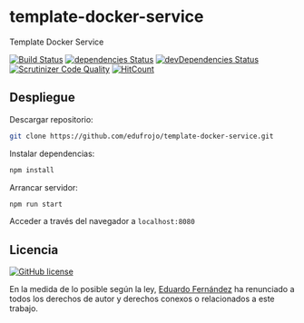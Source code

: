 # template-docker-service

Template Docker Service

[![Build Status](https://travis-ci.org/edufrojo/template-docker-service.svg?branch=master)](https://travis-ci.org/edufrojo/template-docker-service)
[![dependencies Status](https://david-dm.org/edufrojo/template-docker-service/status.svg)](https://david-dm.org/edufrojo/template-docker-service)
[![devDependencies Status](https://david-dm.org/edufrojo/template-docker-service/dev-status.svg)](https://david-dm.org/edufrojo/template-docker-service?type=dev)
[![Scrutinizer Code Quality](https://scrutinizer-ci.com/g/edufrojo/template-docker-service/badges/quality-score.png?b=master)](https://scrutinizer-ci.com/g/edufrojo/template-docker-service/?branch=master)
[![HitCount](http://hits.dwyl.io/edufrojo/template-docker-service.svg)](http://hits.dwyl.io/edufrojo/template-docker-service)

## Despliegue

Descargar repositorio:

```sh
git clone https://github.com/edufrojo/template-docker-service.git
```

Instalar dependencias:

```sh
npm install
```

Arrancar servidor:

```sh
npm run start
```

Acceder a través del navegador a `localhost:8080`

## Licencia

[![GitHub license](https://img.shields.io/github/license/edufrojo/template-docker-service.svg)](https://github.com/edufrojo/template-docker-service/blob/master/LICENSE)

En la medida de lo posible según la ley, [Eduardo Fernández](https://edufrojo.dev) ha renunciado a todos los derechos de autor y derechos conexos o relacionados a este trabajo.
